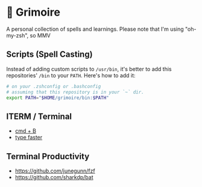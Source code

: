 # 📖 Grimoire

A personal collection of spells and learnings. Please note that I'm using "oh-my-zsh", so MMV

## Scripts (Spell Casting)
Instead of adding custom scripts to `/usr/bin`, it's better to add this repositories' `/bin` to your
`PATH`. Here's how to add it:

```zsh
# on your .zshconfig or .bashconfig
# assuming that this repository is in your `~` dir.
export PATH="$HOME/grimoire/bin:$PATH"
```

## ITERM / Terminal
* [cmd + B](./iterm/cmd_+_b.md)
* [type faster](./iterm/type_faster.md)

## Terminal Productivity
- https://github.com/junegunn/fzf
- https://github.com/sharkdp/bat
